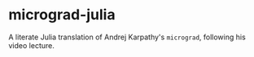 # micrograd-julia
A literate Julia translation of Andrej Karpathy's `micrograd`, following his video lecture.
